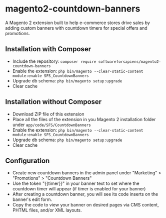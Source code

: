 # magento2-countdown-banners
A Magento 2 extension built to help e-commerce stores drive sales by adding custom banners with countdown timers for special offers and promotions.

## Installation with Composer
- Include the repository: `composer require softwareforsapiens/magento2-countdown-banners`
- Enable the extension: `php bin/magento --clear-static-content module:enable SFS_CountdownBanners`
- Upgrade db schema: `php bin/magento setup:upgrade`
- Clear cache

## Installation without Composer
- Download ZIP file of this extension
- Place all the files of the extension in you Magento 2 installation folder under `app/code/SFS/CountdownBanners`
- Enable the extension: `php bin/magento --clear-static-content module:enable SFS_CountdownBanners`
- Upgrade db schema: `php bin/magento setup:upgrade`
- Clear cache


## Configuration
- Create new countdown banners in the admin panel under "Marketing" > "Promotions" > "Countdown Banners"
- Use the token "{{timer}}" in your banner text to set where the countdown timer will appear (if timer is enabled for your banner)
- After creating a countdown banner, you will see its code inserts on the banner's edit form.
- Copy the code to view your banner on desired pages via CMS content, PHTML files, and/or XML layouts.
  

